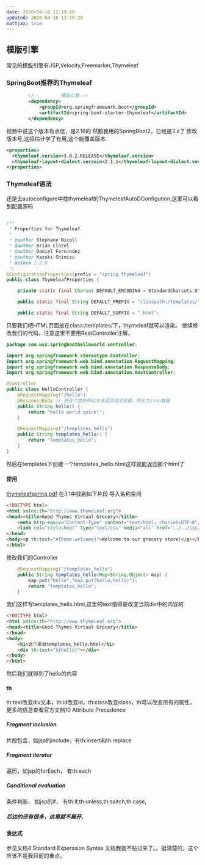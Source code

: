 ```yaml
---
date: 2020-04-16 12:19:20
updated: 2020-04-16 12:19:20
mathjax: true
---
```



## 模版引擎
常见的模版引擎有JSP,Velocity,Freemarker,Thymeleaf
### SpringBoot推荐的Thymeleaf
```xml
        <!--        模版引擎-->
        <dependency>
            <groupId>org.springframework.boot</groupId>
            <artifactId>spring-boot-starter-thymeleaf</artifactId>
        </dependency>
```
视频中说这个版本有点低，是2.16的
然鹅我用的SpringBoot2，已经是3.x了
修改版本号,这招估计学了有用,这个能覆盖版本
<!-- more -->
```xml
<properties>
  <thymeleaf.version>3.0.2.RELEASE</thymeleaf.version>
  <thymeleaf-layout-dialect.versoin>2.1.1</thymeleaf-layout-dialect.version>
</properties>
```
### Thymeleaf语法
还是去autoconfigure中找thymeleaf的ThymeleafAutoDConfigution,这里可以看到配置源码
```java

/**
 * Properties for Thymeleaf.
 *
 * @author Stephane Nicoll
 * @author Brian Clozel
 * @author Daniel Fernández
 * @author Kazuki Shimizu
 * @since 1.2.0
 */
@ConfigurationProperties(prefix = "spring.thymeleaf")
public class ThymeleafProperties {

	private static final Charset DEFAULT_ENCODING = StandardCharsets.UTF_8;

	public static final String DEFAULT_PREFIX = "classpath:/templates/";

	public static final String DEFAULT_SUFFIX = ".html";
```
只要我们吧HTML页面放在class:/templates/下，thymeleaf就可以渲染。 
继续修改我们的代码，注意这里不要用RestController注解，
```java
package com.wsx.springboothelloworld.controller;

import org.springframework.stereotype.Controller;
import org.springframework.web.bind.annotation.RequestMapping;
import org.springframework.web.bind.annotation.ResponseBody;
import org.springframework.web.bind.annotation.RestController;

@Controller
public class HelloController {
    @RequestMapping("/hello")
    @ResponseBody // 把这个类的所以方法返回给浏览器，转化为json数据
    public String hello() {
        return "hello world quick!";
    }

    @RequestMapping("/templates_hello")
    public String templates_hello() {
        return "templates_hello";
    }
}
```
然后在templates下创建一个templates_hello.html这样就能返回那个html了

#### 使用
[thymeleafspring.pdf](https://www.thymeleaf.org/doc/tutorials/3.0/thymeleafspring.pdf)
在3.1中找到如下片段
导入名称空间
```html
<!DOCTYPE html>
<html xmlns:th="http://www.thymeleaf.org">
<head><title>Good Thymes Virtual Grocery</title>
    <meta http-equiv="Content-Type" content="text/html; charset=UTF-8"/>
    <link rel="stylesheet" type="text/css" media="all" href="../../css/gtvg.css" th:href="@{/css/gtvg.css}"/>
</head>
<body><p th:text="#{home.welcome}">Welcome to our grocery store!</p></body>
</html>
```
修改我们的Controller
```java
    @RequestMapping("/templates_hello")
    public String templates_hello(Map<String,Object> map) {
        map.put("hello","map.put(hello,hello)");
        return "templates_hello";
    }
```
我们这样写templates_hello.html,这里的text值得是改变当前div中的内容的
```html
<!DOCTYPE html>
<html xmlns:th="http://www.thymeleaf.org">
<head><title>Good Thymes Virtual Grocery</title>
</head>
<body>
    <h1>这个来自templates_hello.html</h1>
    <div th:text="${hello}"></div>
</body>
</html>
```
然后我们就得到了hello的内容
#### th
th:text改变div文本，th:id改变id，th:class改变class，th可以改变所有的属性，更多的信息查看官方文档10 Attribute Precedence
##### Fragment inclusion
片段包含，如jsp的include，有th:insert和th:replace
##### Fragment iterator
遍历，如jsp的forEach， 有th:each
##### Conditional evaluation
条件判断， 如jsp的if， 有th:if,th:unless,th:saitch,th:case,
##### 后边的还有很多，这里就不展开、
#### 表达式
参见文档4 Standard Experssion Syntax
文档我就不贴过来了。。挺清楚的，这个应该不是我目前的重点。